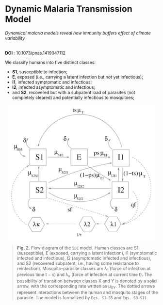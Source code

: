 # Dynamic Malaria Transmission Model

###### Dynamical malaria models reveal how immunity buffers effect of climate variability
**DOI** : 10.1073/pnas.1419047112

We classify humans into five distinct classes:
+ **S1**, susceptible to infection;
+ **E**, exposed (i.e., carrying a latent infection but not yet infectious);
+ **I1**, infected symptomatic and infectious;
+ **I2**, infected asymptomatic and infectious;
+ and **S2**, recovered but with a subpatent load of parasites (not completely cleared) and potentially infectious to mosquitoes;

![](./SDE_model.png)
> **Fig. 2.** Flow diagram of the ``SDE`` model. Human classes are S1 (susceptible), E (exposed, carrying a latent infection), I1 (symptomatic infected and infectious), I2 (asymptomatic infected and infectious), and S2 (recovered subpatent, i.e., having some resistance to reinfection). Mosquito–parasite classes are λ<sub>1</sub> (force of infection at previous time t − s) and λ<sub>κ</sub> (force of infection at current time t). The possibility of transition between classes X and Y is denoted by a solid arrow, with the corresponding rate written as μ<sub>XY</sub>. The dotted arrows represent interactions between the human and mosquito stages of the parasite. The model is formalized by ``Eqs. S1–S5`` and ``Eqs. S9–S11``.